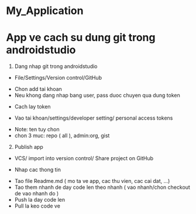 # My_Application
# App ve cach su dung git trong androidstudio
1. Dang nhap git trong androidstudio
- File/Settings/Version control/GitHub
+ Chon add tai khoan
+ Neu khong dang nhap bang user, pass duoc chuyen qua dung token
* Cach lay token
- Vao tai khoan/settings/developer setting/ personal access tokens
+ Note: ten tuy chon
+ chon 3 muc: repo ( all ), admin:org, gist

2. Publish app
- VCS/ import into version control/ Share project on GitHub
+ Nhap cac thong tin

- Tao file Readme.md ( mo ta ve app, cac thu vien, cac cai dat, ...)
- Tao them nhanh de day code len theo nhanh ( vao nhanh/chon checkout de vao nhanh do )
- Push la day code len
- Pull la keo code ve
